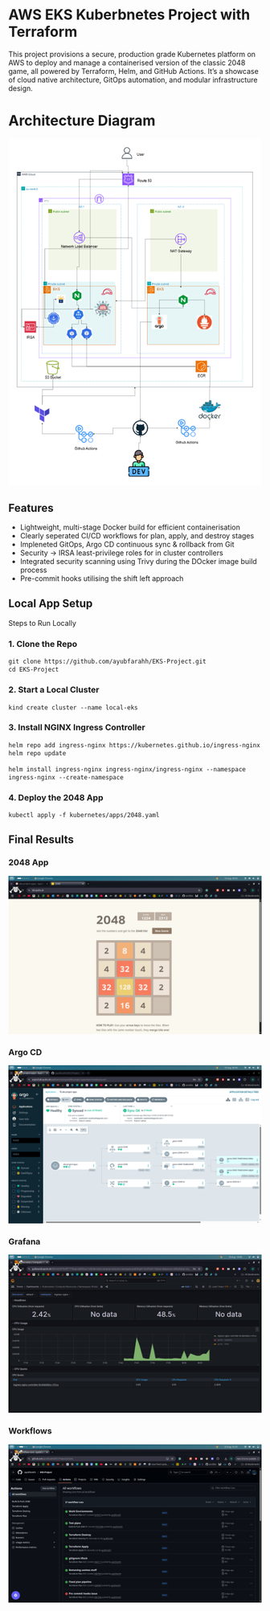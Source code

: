 # AWS EKS Kuberbnetes Project with Terraform

This project provisions a secure, production grade Kubernetes platform on AWS to deploy and manage a containerised version of the classic 2048 game, all powered by Terraform, Helm, and GitHub Actions. 
It’s a showcase of cloud native architecture, GitOps automation, and modular infrastructure design.


# Architecture Diagram
![alt text!](/img/EKS_ARCH.png)

## Features

- Lightweight, multi-stage Docker build for efficient containerisation
- Clearly seperated CI/CD workflows for plan, apply, and destroy stages
- Impleneted GitOps, Argo CD continuous sync & rollback from Git
- Security → IRSA least-privilege roles for in cluster controllers
- Integrated security scanning using Trivy during the DOcker image build process
- Pre-commit hooks utilising the shift left approach

## Local App Setup

Steps to Run Locally
### 1. Clone the Repo
```
git clone https://github.com/ayubfarahh/EKS-Project.git
cd EKS-Project
```

### 2. Start a Local Cluster
```
kind create cluster --name local-eks
```

### 3. Install NGINX Ingress Controller
```
helm repo add ingress-nginx https://kubernetes.github.io/ingress-nginx
helm repo update

helm install ingress-nginx ingress-nginx/ingress-nginx --namespace ingress-nginx --create-namespace
```

### 4. Deploy the 2048 App
```
kubectl apply -f kubernetes/apps/2048.yaml
```

## Final Results

### 2048 App
![alt text!](/img/2048.png)

### Argo CD
![alt text!](/img/argo.png)

### Grafana
![alt text!](/img/p&g.png)

### Workflows
![alt text!](/img/workflow.png)